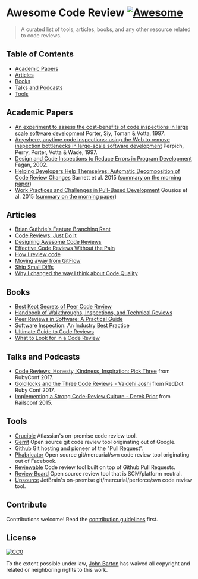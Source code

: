 # Awesome Code Review [![Awesome](https://cdn.rawgit.com/sindresorhus/awesome/d7305f38d29fed78fa85652e3a63e154dd8e8829/media/badge.svg)](https://github.com/sindresorhus/awesome)

> A curated list of tools, articles, books, and any other resource related to code reviews.

## Table of Contents

- [Academic Papers](#academic-papers)
- [Articles](#articles)
- [Books](#books)
- [Talks and Podcasts](#talks-and-podcasts)
- [Tools](#tools)

## Academic Papers

- [An experiment to assess the cost-benefits of code inspections in large scale software development](http://ieeexplore.ieee.org/abstract/document/601071/) Porter, Siy, Toman & Votta, 1997.
- [Anywhere, anytime code inspections: using the Web to remove inspection bottlenecks in large-scale software development](https://dl.acm.org/citation.cfm?id=253234) Perpich, Perry, Porter, Votta & Wade, 1997.
- [Design and Code Inspections to Reduce Errors in Program Development](https://link.springer.com/chapter/10.1007/978-3-642-59412-0_35) Fagan, 2002.
- [Helping Developers Help Themselves: Automatic Decomposition of Code Review Changes](http://research.microsoft.com/pubs/238937/barnett2015hdh.pdf) Barnett et al. 2015 ([summary on the morning paper](https://blog.acolyer.org/2015/06/26/helping-developers-help-themselves-automatic-decomposition-of-code-review-changes/))
- [Work Practices and Challenges in Pull-Based Development](http://swerl.tudelft.nl/twiki/pub/Main/TechnicalReports/TUD-SERG-2014-013.pdf) Gousios et al. 2015 ([summary on the morning paper](https://blog.acolyer.org/2015/06/23/work-practices-and-challenges-in-pull-based-development/))

## Articles

- [Brian Guthrie's Feature Branching Rant](https://twitter.com/bguthrie/status/937750796334174209)
- [Code Reviews: Just Do It](https://blog.codinghorror.com/code-reviews-just-do-it/)
- [Designing Awesome Code Reviews](https://medium.com/unpacking-trunk-club/designing-awesome-code-reviews-5a0d9cd867e3)
- [Effective Code Reviews Without the Pain](https://www.developer.com/tech/article.php/3579756/Effective-Code-Reviews-Without-the-Pain.htm)
- [How I review code](https://engineering.tumblr.com/post/170040992289/how-i-review-code)
- [Moving away from GitFlow](https://www.gamasutra.com/blogs/NiklasGray/20170927/306445/Moving_away_from_GitFlow.php)
- [Ship Small Diffs](https://blog.skyliner.io/ship-small-diffs-741308bec0d1)
- [Why I changed the way I think about Code Quality](https://medium.freecodecamp.org/why-i-changed-the-way-i-think-about-code-quality-88c5d8d57e68)

## Books

- [Best Kept Secrets of Peer Code Review](https://www.goodreads.com/book/show/1563457.Best_Kept_Secrets_of_Peer_Code_Review)
- [Handbook of Walkthroughs, Inspections, and Technical Reviews](https://www.amazon.com/Handbook-Walkthroughs-Inspections-Technical-Reviews/dp/0932633196)
- [Peer Reviews in Software: A Practical Guide](https://www.amazon.com/Peer-Reviews-Software-Practical-Guide/dp/0201734850)
- [Software Inspection: An Industry Best Practice](https://www.amazon.com/Software-Inspection-Industry-Best-Practice/dp/0818673400)
- [Ultimate Guide to Code Reviews](https://www.codacy.com/ebooks/guide-to-code-reviews)
- [What to Look for in a Code Review](https://leanpub.com/whattolookforinacodereview)

## Talks and Podcasts

- [Code Reviews: Honesty, Kindness, Inspiration: Pick Three](http://confreaks.tv/videos/rubyconf2017-code-reviews-honesty-kindness-inspiration-pick-three) from RubyConf 2017.
- [Goldilocks and the Three Code Reviews - Vaidehi Joshi](https://confreaks.tv/videos/reddotrubyconf2017-goldilocks-and-the-three-code-reviews) from RedDot Ruby Conf 2017.
- [Implementing a Strong Code-Review Culture - Derek Prior](https://www.youtube.com/watch?v=PJjmw9TRB7s) from Railsconf 2015.

## Tools

- [Crucible](https://www.atlassian.com/software/crucible) Atlassian's on-premise code review tool.
- [Gerrit](https://www.gerritcodereview.com/) Open source git code review tool originating out of Google.
- [Github](https://github.com) Git hosting and pioneer of the "Pull Request".
- [Phabricator](https://www.phacility.com/phabricator/) Open source git/mercurial/svn code review tool originating out of Facebook.
- [Reviewable](https://reviewable.io/) Code review tool built on top of Github Pull Requests.
- [Review Board](https://www.reviewboard.org/) Open source review tool that is SCM/platform neutral.
- [Upsource](https://www.jetbrains.com/upsource/) JetBrain's on-premise git/mercurial/perforce/svn code review tool.

## Contribute

Contributions welcome! Read the [contribution guidelines](contributing.md) first.

## License

[![CC0](http://mirrors.creativecommons.org/presskit/buttons/88x31/svg/cc-zero.svg)](http://creativecommons.org/publicdomain/zero/1.0)

To the extent possible under law, [John Barton](https://johnbarton.co) has waived all copyright and
related or neighboring rights to this work.
